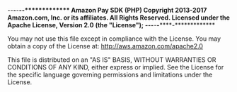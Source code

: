 *-*-**-***-*****-********-*************
Amazon Pay SDK (PHP)
Copyright 2013-2017 Amazon.com, Inc. or its affiliates. All Rights Reserved.
Licensed under the Apache License, Version 2.0 (the "License"); 
*-*-**-***-*****-********-*************

You may not use this file except in compliance with the License. You may obtain a copy of the License at: 
http://aws.amazon.com/apache2.0

This file is distributed on an "AS IS" BASIS, WITHOUT WARRANTIES OR 
CONDITIONS OF ANY KIND, either express or implied. See the License for the 
specific language governing permissions and limitations under the License.
